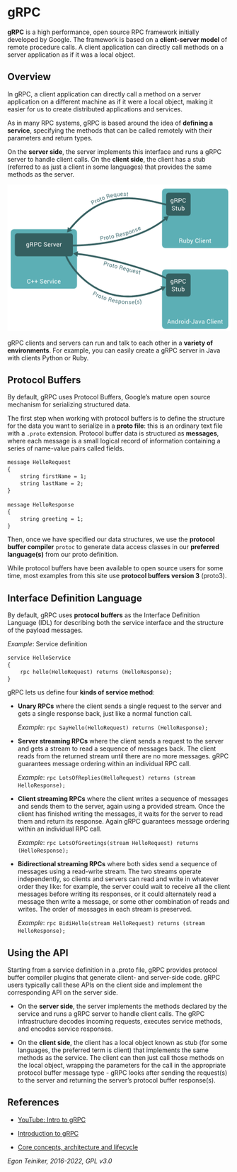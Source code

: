 # gRPC

**gRPC** is a high performance, open source RPC framework initially developed by Google.
The framework is based on a **client-server model** of remote procedure calls.
A client application can directly call methods on a server application as if it was a local object.


## Overview
In gRPC, a client application can directly call a method on a server application on a different machine as 
if it were a local object, making it easier for us to create distributed applications and services. 

As in many RPC systems, gRPC is based around the idea of **defining a service**, specifying the methods that 
can be called remotely with their parameters and return types. 

On the **server side**, the server implements this interface and runs a gRPC server to handle client calls. 
On the **client side**, the client has a stub (referred to as just a client in some languages) that provides 
the same methods as the server.

![gRPC Overview](figures/gRPC.png)

gRPC clients and servers can run and talk to each other in a **variety of environments**.
For example, you can easily create a gRPC server in Java with clients Python or Ruby.


## Protocol Buffers

By default, gRPC uses Protocol Buffers, Google’s mature open source mechanism for serializing structured data.

The first step when working with protocol buffers is to define the structure for the data you want to serialize 
in a **proto file**: this is an ordinary text file with a `.proto` extension. 
Protocol buffer data is structured as **messages**, where each message is a small logical record of information 
containing a series of name-value pairs called fields.

```
message HelloRequest
{
    string firstName = 1;
    string lastName = 2;
}

message HelloResponse
{
    string greeting = 1;
}
```

Then, once we have specified our data structures, we use the **protocol buffer compiler** `protoc` to generate 
data access classes in our **preferred language(s)** from our proto definition.

While protocol buffers have been available to open source users for some time, most examples from this site use 
**protocol buffers version 3** (proto3).


## Interface Definition Language 
By default, gRPC uses **protocol buffers** as the Interface Definition Language (IDL) for describing both the service 
interface and the structure of the payload messages.

_Example_: Service definition
```
service HelloService
{
    rpc hello(HelloRequest) returns (HelloResponse);
}
```

gRPC lets us define four **kinds of service method**:

* **Unary RPCs** where the client sends a single request to the server and gets a single response back, 
    just like a normal function call.

    _Example_: `rpc SayHello(HelloRequest) returns (HelloResponse);`

* **Server streaming RPCs** where the client sends a request to the server and gets a stream to read a sequence 
    of messages back. The client reads from the returned stream until there are no more messages. 
    gRPC guarantees message ordering within an individual RPC call.

    _Example_: `rpc LotsOfReplies(HelloRequest) returns (stream HelloResponse);`

* **Client streaming RPCs** where the client writes a sequence of messages and sends them to the server, 
    again using a provided stream. 
    Once the client has finished writing the messages, it waits for the server to read them and return its response. 
    Again gRPC guarantees message ordering within an individual RPC call.

    _Example_: `rpc LotsOfGreetings(stream HelloRequest) returns (HelloResponse);`

* **Bidirectional streaming RPCs** where both sides send a sequence of messages using a read-write stream. 
    The two streams operate independently, so clients and servers can read and write in whatever order they like: 
    for example, the server could wait to receive all the client messages before writing its responses, 
    or it could alternately read a message then write a message, or some other combination of reads and writes. 
    The order of messages in each stream is preserved.

    _Example_: `rpc BidiHello(stream HelloRequest) returns (stream HelloResponse);`


## Using the API

Starting from a service definition in a .proto file, gRPC provides protocol buffer compiler plugins that generate 
client- and server-side code. 
gRPC users typically call these APIs on the client side and implement the corresponding API on the server side.

* On the **server side**, the server implements the methods declared by the service and runs a gRPC server 
    to handle client calls. The gRPC infrastructure decodes incoming requests, executes service methods, 
    and encodes service responses.

* On the **client side**, the client has a local object known as stub (for some languages, the preferred term 
    is client) that implements the same methods as the service. 
    The client can then just call those methods on the local object, wrapping the parameters for the call in the 
    appropriate protocol buffer message type - gRPC looks after sending the request(s) to the server and 
    returning the server’s protocol buffer response(s).

## References
* [YouTube: Intro to gRPC](https://youtu.be/3Kkj6vAW5a4)

* [Introduction to gRPC](https://grpc.io/docs/what-is-grpc/introduction/)

* [Core concepts, architecture and lifecycle](https://grpc.io/docs/what-is-grpc/core-concepts/)


*Egon Teiniker, 2016-2022, GPL v3.0*